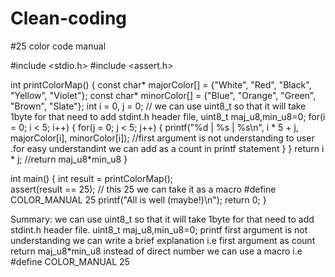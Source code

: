 # Clean-coding
#25 color code manual

#include <stdio.h>
#include <assert.h>

int printColorMap() {
    const char* majorColor[] = {"White", "Red", "Black", "Yellow", "Violet"};
    const char* minorColor[] = {"Blue", "Orange", "Green", "Brown", "Slate"};
    int i = 0, j = 0;  // we can use uint8_t so that it will take 1byte for that need to add stdint.h header file, uint8_t maj_u8,min_u8=0;
    for(i = 0; i < 5; i++) {
        for(j = 0; j < 5; j++) {
            printf("%d | %s | %s\n", i * 5 + j, majorColor[i], minorColor[i]);    //first argument is not understanding to user .for easy understandint we can add as a count in printf statement
        }
    }
    return i * j;      //return maj_u8*min_u8
}

int main() {
    int result = printColorMap();  
    assert(result == 25);   // this 25 we can take it as a macro  #define COLOR_MANUAL 25
    printf("All is well (maybe!)\n");
    return 0;
}


Summary:
we can use uint8_t so that it will take 1byte for that need to add stdint.h header file.
uint8_t maj_u8,min_u8=0;
printf first argument is not understanding we can write a brief explanation i.e first argument as count
return maj_u8*min_u8
instead of direct number we can use a macro i.e #define COLOR_MANUAL 25


